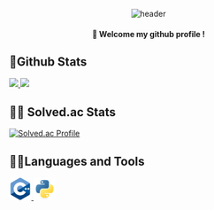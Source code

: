 <div align="center">

  ![header](https://capsule-render.vercel.app/api?type=waving&color=gradient&height=120&animation=fadeIn&section=footer&text=✈🚀&fontAlign=70)
  ####  :wave: Welcome my github profile ! 
  

</div>

## 🏃Github Stats

<a href="s">
  <img src="https://github-readme-stats.vercel.app/api?username=canele452&show_icons=true" width="42%" />
</a>

<a href="s">
  <img src="https://github-readme-stats.vercel.app/api/top-langs/?username=canele452&exclude_repo=canele452.github.io&layout=compact" />
</a>

## 🧛‍♂️ Solved.ac Stats
[![Solved.ac Profile](http://mazassumnida.wtf/api/generate_badge?boj=canele452)](https://solved.ac/canele452)
## 👨‍💻Languages and Tools
<div style="text-align: center">
  
  

<p align="left"> <a href="https://www.w3schools.com/cpp/" target="_blank" rel="noreferrer"> <img src="https://raw.githubusercontent.com/devicons/devicon/master/icons/cplusplus/cplusplus-original.svg" alt="cplusplus" width="40" height="40"/> </a> <a href="https://www.python.org" target="_blank" rel="noreferrer"> <img src="https://raw.githubusercontent.com/devicons/devicon/master/icons/python/python-original.svg" alt="python" width="40" height="40"/> </a> </p>

